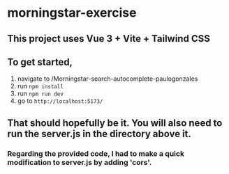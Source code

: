 # morningstar-exercise
## This project uses Vue 3 + Vite + Tailwind CSS
## To get started, 
1. navigate to /Morningstar-search-autocomplete-paulogonzales
2. run `npm install`
3. run `npm run dev`
4. go to `http://localhost:5173/`
## That should hopefully be it. You will also need to run the server.js in the directory above it. 
### Regarding the provided code, I had to make a quick modification to server.js by adding 'cors'. 
